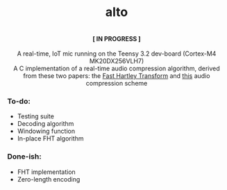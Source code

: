 <h1 align="center">alto</h1>
<p align="center">
  </br><strong>[ IN PROGRESS ]</strong></br></br>
  A real-time, IoT mic running on the Teensy 3.2 dev-board (Cortex-M4 MK20DX256VLH7) </br>
  A C implementation of a real-time audio compression algorithm, derived from these two papers: the
  <a href="http://sep.stanford.edu/data/media/public/oldreports/sep38/38_29.pdf" target="_blank">Fast Hartley Transform</a> and 
  <a href="https://thesai.org/Downloads/Volume8No4/Paper_62-DSP_Real-Time_Implementation_of_an_Audio.pdf" target="_blank">this</a> audio compression scheme
  </br>
</p>


### To-do:

- Testing suite
- Decoding algorithm
- Windowing function
- In-place FHT algorithm

### Done-ish:
- FHT implementation
- Zero-length encoding
